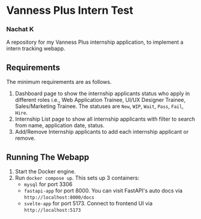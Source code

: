 # Vanness Plus Intern Test
### Nachat K
A repository for my Vanness Plus internship application, to implement a intern tracking webapp.

## Requirements
The minimum requirements are as follows.
  1. Dashboard page to show the internship applicants status who apply in different
  roles i.e., Web Application Trainee, UI/UX Designer Trainee, Sales/Marketing
  Trainee. The statuses are `New`, `WIP`, `Wait`, `Pass`, `Fail`, `Hire`.
  2. Internship List page to show all internship applicants with filter to search from
  name, application date, status.
  3. Add/Remove Internship applicants to add each internship applicant or remove.

## Running The Webapp
  1. Start the Docker engine.
  2. Run `docker compose up`. This sets up 3 containers: 
      - `mysql` for port 3306 
      - `fastapi-app` for port 8000. You can visit FastAPI's auto docs via `http://localhost:8000/docs`
      - `svelte-app` for port 5173. Connect to frontend UI via `http://localhost:5173`
